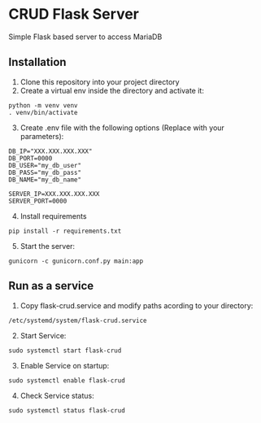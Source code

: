 # CRUD Flask Server

Simple Flask based server to access MariaDB

## Installation

1. Clone this repository into your project directory
2. Create a virtual env inside the directory and activate it:
```
python -m venv venv
. venv/bin/activate
```
3. Create .env file with the following options (Replace with your parameters):
```
DB_IP="XXX.XXX.XXX.XXX"
DB_PORT=0000
DB_USER="my_db_user"
DB_PASS="my_db_pass"
DB_NAME="my_db_name"

SERVER_IP=XXX.XXX.XXX.XXX
SERVER_PORT=0000
```
4. Install requirements
```
pip install -r requirements.txt
```
5. Start the server:
```
gunicorn -c gunicorn.conf.py main:app
```

## Run as a service

1. Copy flask-crud.service and modify paths acording to your directory:
```
/etc/systemd/system/flask-crud.service
```
2. Start Service:
```
sudo systemctl start flask-crud
```
3. Enable Service on startup:
```
sudo systemctl enable flask-crud
```
4. Check Service status:
```
sudo systemctl status flask-crud
```